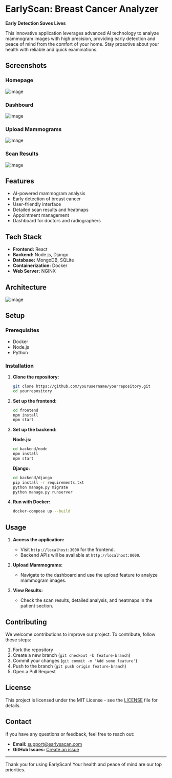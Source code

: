 # EarlyScan: Breast Cancer Analyzer

**Early Detection Saves Lives**

This innovative application leverages advanced AI technology to analyze mammogram images with high precision, providing early detection and peace of mind from the comfort of your home. Stay proactive about your health with reliable and quick examinations.

## Screenshots

### Homepage
![image](https://github.com/zapod838/EarlyScan/assets/45763055/4760d80a-82d2-4938-bece-da99d0ced7d6)

### Dashboard
![image](https://github.com/zapod838/EarlyScan/assets/45763055/1984c6af-0776-49d1-abce-515d3973331b)

### Upload Mammograms
![image](https://github.com/zapod838/EarlyScan/assets/45763055/ab3f4893-ece7-434f-9f40-0910a44d5885)

### Scan Results
![image](https://github.com/zapod838/EarlyScan/assets/45763055/cec66a51-5bdb-4b44-a503-00546b13aa18)

## Features

- AI-powered mammogram analysis
- Early detection of breast cancer
- User-friendly interface
- Detailed scan results and heatmaps
- Appointment management
- Dashboard for doctors and radiographers

## Tech Stack

- **Frontend:** React
- **Backend:** Node.js, Django
- **Database:** MongoDB, SQLite
- **Containerization:** Docker
- **Web Server:** NGINX

## Architecture

![image](https://github.com/zapod838/EarlyScan/assets/45763055/a4269465-0213-4813-bb98-99b0facb831a)

## Setup

### Prerequisites

- Docker
- Node.js
- Python

### Installation

1. **Clone the repository:**
    ```bash
    git clone https://github.com/yourusername/yourrepository.git
    cd yourrepository
    ```

2. **Set up the frontend:**
    ```bash
    cd frontend
    npm install
    npm start
    ```

3. **Set up the backend:**

    **Node.js:**
    ```bash
    cd backend/node
    npm install
    npm start
    ```

    **Django:**
    ```bash
    cd backend/django
    pip install -r requirements.txt
    python manage.py migrate
    python manage.py runserver
    ```

4. **Run with Docker:**
    ```bash
    docker-compose up --build
    ```

## Usage

1. **Access the application:**
   - Visit `http://localhost:3000` for the frontend.
   - Backend APIs will be available at `http://localhost:8000`.

2. **Upload Mammograms:**
   - Navigate to the dashboard and use the upload feature to analyze mammogram images.

3. **View Results:**
   - Check the scan results, detailed analysis, and heatmaps in the patient section.

## Contributing

We welcome contributions to improve our project. To contribute, follow these steps:

1. Fork the repository
2. Create a new branch (`git checkout -b feature-branch`)
3. Commit your changes (`git commit -m 'Add some feature'`)
4. Push to the branch (`git push origin feature-branch`)
5. Open a Pull Request

## License

This project is licensed under the MIT License - see the [LICENSE](LICENSE) file for details.

## Contact

If you have any questions or feedback, feel free to reach out:

- **Email:** support@earlysacan.com
- **GitHub Issues:** [Create an issue](https://github.com/yourusername/yourrepository/issues)

---

Thank you for using EarlyScan! Your health and peace of mind are our top priorities.
